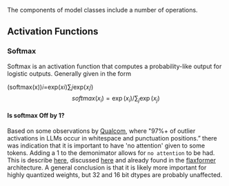 The components of model classes include a number of operations. 

## Activation Functions

### Softmax
Softmax is an activation function that computes a probability-like output for logistic outputs. Generally given in the form

(softmax(x))𝑖=exp(𝑥𝑖)∑𝑗exp(𝑥𝑗)
$$
softmax(x_i) = \exp(x_i)/\sum_j\exp(x_j)
$$

#### Is softmax Off by 1? 

Based on some observations by [Qualcom](https://arxiv.org/pdf/2306.12929.pdf), where "97%+ of outlier activations in LLMs occur in whitespace and punctuation positions.”  there was indication that it is important to have 'no attention' given to some tokens.
Adding a $1$ to the demonimator allows for `no attention` to be had. This is describe [here](https://www.evanmiller.org/attention-is-off-by-one.html), discussed [here](https://news.ycombinator.com/item?id=36851494) and already found in the [flaxformer](
https://github.com/google/flaxformer/blame/ee62754ebe5a5eeb111493622de5537133822e3e/flaxformer/components/attention/dense_attention.py#L50) architecture. A general conclusion is that it is likely more important for highly quantized weights, but 32 and 16 bit dtypes are probably unaffected. 
